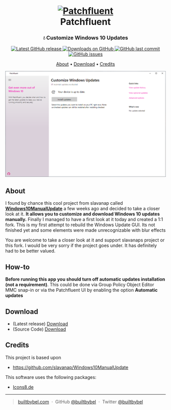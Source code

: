 
<h1 align="center">
  <br>
  <a href="http://www.builtbybel.com"><img src="https://github.com/builtbybel/patchlady/blob/master/src/Patchfluent/patchfluent.ico" alt="Patchfluent" width="64"></a>
  <br>
  Patchfluent
  <br>
</h1>

<h3 align="center">💧 Customize Windows 10 Updates</h3>

<p align="center">
<a href="https://github.com/builtbybel/patchlady/releases/latest" target="_blank">
<img alt="Latest GitHub release" src="https://img.shields.io/github/release/builtbybel/patchfluent.svg?style=flat-square" />
</a>
	
<a href="https://github.com/builtbybel/patchlady/releases" target="_blank">
<img alt="Downloads on GitHub" src="https://img.shields.io/github/downloads/builtbybel/patchfluent/total.svg?style=flat-square" />
</a>

<a href="https://github.com/builtbybel/patchlady/commits/master">
<img src="https://img.shields.io/github/last-commit/builtbybel/patchfluent.svg?style=flat-square&logo=github&logoColor=white"
alt="GitHub last commit">
<a href="https://github.com/builtbybel/patchlady/issues">
<img src="https://img.shields.io/github/issues-raw/builtbybel/patchfluent.svg?style=flat-square&logo=github&logoColor=white"
alt="GitHub issues">   
  
</p>

<p align="center">
  <a href="#about">About</a> •
  <a href="#download">Download</a> •
  <a href="#how-to>How-to</a> •
  <a href="#credits">Credits</a>
</p>

![screenshot](https://github.com/builtbybel/patchfluent/blob/master/assets/patchfluent.png)

## About

I found by chance this cool project from slavanap called **[Windows10ManualUpdate](https://github.com/slavanap/Windows10ManualUpdate)** a few weeks ago and decided to take a closer look at it. **It allows you to customize and download Windows 10 updates manually.** Finally I managed to have a first look at it today and created a 1:1 fork. 
This is my first attempt to rebuild the Windows Update GUI. Its not finished yet and some elements were made unrecognizable with blur effects
 
You are welcome to take a closer look at it and support slavanaps project or this fork. I would be very sorry if the project goes under. It has definitely had to be better valued.

## How-to

**Before running this app you should turn off automatic updates installation (not a requirement)**. This could be done via Group Policy Object Editor MMC snap-in or via the Patchfluent UI by enabling the option **Automatic updates**


## Download

- (Latest release) [Download](https://github.com/builtbybel/patchfluent/releases)
- (Source Code) [Download](https://github.com/builtbybel/patchfluent/tree/master/src) 


## Credits

This project is based upon 

- https://github.com/slavanap/Windows10ManualUpdate

This software uses the following packages:

- [Icons8.de](https://icons8.de/)

---

> [builtbybel.com](https://www.builtbybel.com) &nbsp;&middot;&nbsp;
> GitHub [@builtbybel](https://github.com/builtbybel) &nbsp;&middot;&nbsp;
> Twitter [@builtbybel](https://twitter.com/builtbybel)
